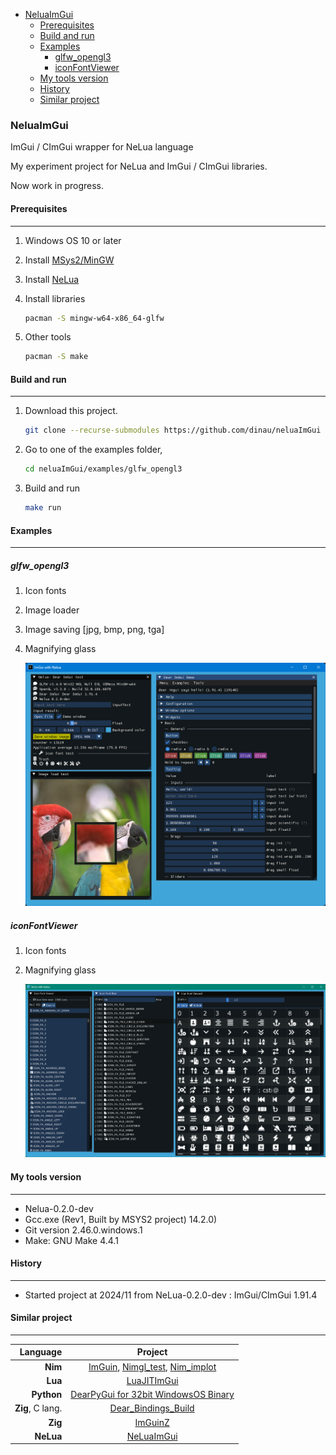 <!-- START doctoc generated TOC please keep comment here to allow auto update -->
<!-- DON'T EDIT THIS SECTION, INSTEAD RE-RUN doctoc TO UPDATE -->

- [NeluaImGui](#neluaimgui)
  - [Prerequisites](#prerequisites)
  - [Build and run](#build-and-run)
  - [Examples](#examples)
    - [glfw_opengl3](#glfw_opengl3)
    - [iconFontViewer](#iconfontviewer)
  - [My tools version](#my-tools-version)
  - [History](#history)
  - [Similar project](#similar-project)

<!-- END doctoc generated TOC please keep comment here to allow auto update -->

### NeluaImGui

ImGui / CImGui wrapper for NeLua language

My experiment project for NeLua and ImGui / CImGui libraries.

Now work in progress.

#### Prerequisites

---
1. Windows OS 10 or later
1. Install [MSys2/MinGW](https://www.msys2.org/) 
1. Install [NeLua](https://nelua.io/installing/)
1. Install libraries

   ```sh
   pacman -S mingw-w64-x86_64-glfw 
   ```

1. Other tools

   ```sh
   pacman -S make
   ```

#### Build and run

---

1. Download this project.

   ```sh
   git clone --recurse-submodules https://github.com/dinau/neluaImGui
   ```
1. Go to one of the examples folder,

   ```sh
   cd neluaImGui/examples/glfw_opengl3
   ```

1. Build and run 

   ```sh
   make run 
   ```

####  Examples

---

##### glfw_opengl3

1. Icon fonts
1. Image loader
1. Image saving [jpg, bmp, png, tga]
1. Magnifying glass  

   ![glfw_opengl3.png](img/glfw_opengl3.png)

##### iconFontViewer 

1. Icon fonts
1. Magnifying glass  

   ![iconFontViewer.png](img/iconFontViewer.png)

#### My tools version

---

- Nelua-0.2.0-dev
- Gcc.exe (Rev1, Built by MSYS2 project) 14.2.0)
- Git version 2.46.0.windows.1
- Make: GNU Make 4.4.1

#### History

---

- Started project at 2024/11 from NeLua-0.2.0-dev : ImGui/CImGui 1.91.4

#### Similar project

---

| Language             | Project                                                                                                                                         |
| -------------------: | :----------------------------------------------------------------:                                                                              |
| **Nim**              | [ImGuin](https://github.com/dinau/imguin), [Nimgl_test](https://github.com/dinau/nimgl_test), [Nim_implot](https://github.com/dinau/nim_implot) |
| **Lua**              | [LuaJITImGui](https://github.com/dinau/luajitImGui)                                                                                             |
| **Python**           | [DearPyGui for 32bit WindowsOS Binary](https://github.com/dinau/DearPyGui32/tree/win32)                                                         |
| **Zig**, C lang.     | [Dear_Bindings_Build](https://github.com/dinau/dear_bindings_build)                                                                             |
| **Zig**              | [ImGuinZ](https://github.com/dinau/imguinz)                                                                                                     |
| **NeLua**            | [NeLuaImGui](https://github.com/dinau/neluaImGui)                                                                                                     |
